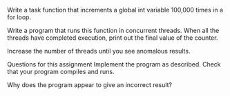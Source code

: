 Write a task function that increments a global int variable 100,000 times in a for loop.

Write a program that runs this function in concurrent threads. When all the threads have completed execution, print out the final value of the counter.

Increase the number of threads until you see anomalous results.

Questions for this assignment
Implement the program as described. Check that your program compiles and runs.

Why does the program appear to give an incorrect result?